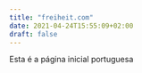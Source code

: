 ```yaml
---
title: "freiheit.com"
date: 2021-04-24T15:55:09+02:00
draft: false
---
```


Esta é a página inicial portuguesa
